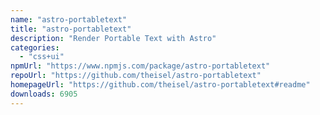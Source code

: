 ```yaml
---
name: "astro-portabletext"
title: "astro-portabletext"
description: "Render Portable Text with Astro"
categories:
  - "css+ui"
npmUrl: "https://www.npmjs.com/package/astro-portabletext"
repoUrl: "https://github.com/theisel/astro-portabletext"
homepageUrl: "https://github.com/theisel/astro-portabletext#readme"
downloads: 6905
---
```


